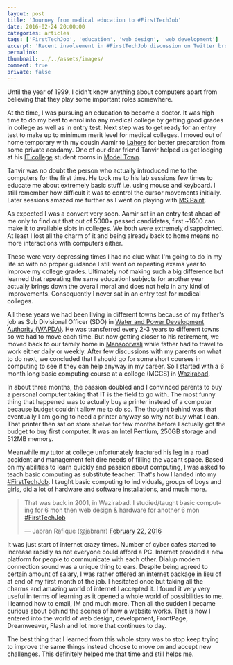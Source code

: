 ```yaml
---
layout: post
title: 'Journey from medical education to #FirstTechJob'
date: 2016-02-24 20:00:00
categories: articles
tags: ['FirstTechJob', 'education', 'web design', 'web development']
excerpt: 'Recent involvement in #FirstTechJob discussion on Twitter brought out all nostalgic memories. Here I tell my life changing story from medical education to computing.'
permalink:
thumbnail: ../../assets/images/
comment: true
private: false
---
```


Until the year of 1999, I didn't know anything about computers apart from believing that they play some important roles somewhere.

At the time, I was pursuing an education to become a doctor. It was high time to do my best to enrol into any medical college by getting good grades in college as well as in entry test. Next step was to get ready for an entry test to make up to minimum merit level for medical colleges. I moved out of home temporary with my cousin Aamir to [Lahore](https://www.google.co.uk/#q=City+of+Lahore) for better preparation from some private acadamy. One of our dear friend Tanvir helped us get lodging at his [IT college](https://goo.gl/maps/ZbWuM1uUY7B2) student rooms in [Model Town](https://www.google.co.uk/#q=Model+Town,+City+of+Lahore).

Tanvir was no doubt the person who actually introduced me to the computers for the first time. He took me to his lab sessions few times to educate me about extremely basic stuff i.e. using mouse and keyboard. I still remember how difficult it was to control the cursor movements initially. Later sessions amazed me further as I went on playing with [MS Paint](https://en.wikipedia.org/wiki/Paint_(software)).

As expected I was a convert very soon. Aamir sat in an entry test ahead of me only to find out that out of 5000+ passed candidates, first ~1600 can make it to available slots in colleges. We both were extremely disappointed. At least I lost all the charm of it and being already back to home means no more interactions with computers either.

These were very depressing times I had no clue what I'm going to do in my life so with no proper guidance I still went on repeating exams year to improve my college grades. Ultimately *not* making such a big difference but learned that repeating the same educationl subjects for another year actually brings down the overall moral and does not help in any kind of improvements. Consequently I never sat in an entry test for medical colleges.

All these years we had been living in different towns because of my father's job as Sub Divisional Officer (SDO) in [Water and Power Development Authority (WAPDA)](http://wapda.gov.pk). He was transferred every 2-3 years to different towns so we had to move each time. But now getting closer to his retirement, we moved back to our family home in [Mansoorwali](https://goo.gl/maps/Y44gRm7rTvB2) while father had to travel to work either daily or weekly. After few discussions with my parents on what to do next, we concluded that I should go for some short courses in computing to see if they can help anyway in my career. So I started with a 6 month long basic computing course at a college (MCCS) in [Wazirabad](https://goo.gl/maps/uGSKC6HhyiH2).

In about three months, the passion doubled and I convinced parents to buy a personal computer taking that IT is the field to go with. The most funny thing that happened was to actually buy a printer instead of a computer because budget couldn't allow me to do so. The thought behind was that eventually I am going to need a printer anyway so why not buy what I can. That printer then sat on store shelve for few months before I actually got the budget to buy first computer. It was an Intel Pentium, 250GB storage and 512MB memory.

Meanwhile my tutor at college unfortunately fractured his leg in a road accident and management felt dire needs of filling the vacant space. Based on my abilities to learn quickly and passion about computing, I was asked to teach basic computing as substitute teacher. That's how I landed into my [#FirstTechJob](https://twitter.com/search?q=%23FirstTechJob). I taught basic computing to individuals, groups of boys and girls, did a lot of hardware and software installations, and much more.

<blockquote class="twitter-tweet" data-lang="en"><p lang="en" dir="ltr">That was back in 2001, in Wazirabad. I studied/taught basic computing for 6 mon then web design &amp; hardware for another 6 mon <a href="https://twitter.com/hashtag/FirstTechJob?src=hash">#FirstTechJob</a></p>&mdash; Jabran Rafique (@jabranr) <a href="https://twitter.com/jabranr/status/701576318387933184">February 22, 2016</a></blockquote> <script async src="//platform.twitter.com/widgets.js" charset="utf-8"></script>

It was just start of internet crazy times. Number of cyber cafes started to increase rapidly as not everyone could afford a PC. Internet provided a new platform for people to communicate with each other. Dialup modem connection sound was a unique thing to ears. Despite being agreed to certain amount of salary, I was rather offered an internet package in lieu of at end of my first month of the job. I hesitated once but taking all the charms and amazing world of internet I accepted it. I found it very very useful in terms of learning as it opened a whole world of possibilities to me. I learned how to email, IM and much more. Then all the sudden I became curious about behind the scenes of how a website works. That is how I entered into the world of web design, development, FrontPage, Dreamweaver, Flash and lot more that continues to day.

The best thing that I learned from this whole story was to stop keep trying to improve the same things instead choose to move on and accept new challenges. This definitely helped me that time and still helps me.
